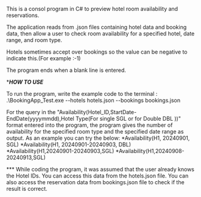 This is a consol program in C# to preview hotel room availability and reservations. 

The application reads from .json files containing hotel data and booking data, then allow a user to check room availability for a specified hotel, date range, and room type. 

Hotels sometimes accept over bookings so the value can be negative to indicate this.(For example :-1)

The program ends when a blank line is entered.  


**********************HOW TO USE*********************

To run the program, write the example code to the terminal : .\BookingApp_Test.exe --hotels hotels.json --bookings bookings.json

For the query in the "Availability(Hotel_ID,StartDate-EndDate(yyyymmdd),Hotel Type(For single SGL or for Double DBL ))" format entered into the program, the program gives the number of availability for the specified room type and the specified date range as output.
As an example you can try the below: 
*Availability(H1, 20240901, SGL)
*Availability(H1, 20240901-20240903, DBL)
*Availability(H1,20240901-20240903,SGL)
*Availability(H1,20240908-20240913,SGL)

*** While coding the program, it was assumed that the user already knows the Hotel IDs.
    You can access this data from the hotels.json file.
    You can also access the reservation data from bookings.json file to check if the result is correct.


                


